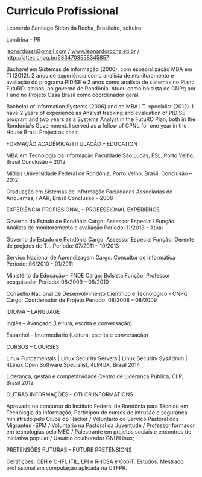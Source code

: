 # Curriculo Profissional

Leonardo Santiago Sidon da Rocha, Brasileiro, solteiro

Londrina – PR

leonardossr@gmail.com / www.leonardorocha.eti.br / http://lattes.cnpq.br/6834708558345857 


Bacharel em Sistemas de informação (2006), com especialização MBA em TI (2012). 2 anos de experiência como analista de monitoramento e avaliação do programa PIDISE e 2 anos como analista de sistemas no Plano FutuRO, ambos, no governo de Rondônia. Atuou como bolsista do CNPq por 1 ano no Projeto Casa Brasil como coordenador geral. 

Bachelor of Information Systems (2006) and	 an MBA I.T. specialist (2012). I have 2 years of experience as Analyst tracking and evaluation of PIDISE program and two years as a Systems Analyst in the FutuRO Plan, both in the Rondonia's Government. I served as a fellow of CPNq for  one year in the House Brazil Project as chair.

FORMAÇÃO ACADÊMICA/TITULAÇÃO – EDUCATION

MBA em Tecnologia da Informação 
Faculdade São Lucas, FSL, Porto Velho, Brasil
Conclusão – 2012

Mídias
Universidade Federal de Rondônia, Porto Velho, Brasil.
Conclusão –  2012

Graduação em Sistemas de Informação 
Faculdades Associadas de Ariquemes, FAAR, Brasil
Conclusão – 2006

EXPERIÊNCIA PROFISSIONAL – PROFESSIONAL EXPERIENCE

Governo do Estado de Rondônia
Cargo: Assessor Especial I 		Função:  Analista de monitoramento e avaliação
Período: 11/2013 – Atual

Governo do Estado de Rondônia
Cargo: Assessor Especial 		Função:  Gerente de projetos de T.I.
Período: 07/2011 – 10/2013

Serviço Nacional de Aprendizagem
Cargo: Consultor de Informática	 		
Período: 06/2010 – 01/2011

Ministério da Educação - FNDE
Cargo: Bolsista	 		Função:  Professor pesquisador
Período: 08/2009 – 08/2010

Conselho Nacional de Desenvolvimento Científico e Tecnológico - CNPq
Cargo: Coordenador de Projeto
Período: 08/2008 – 08/2009


IDIOMA – LANGUAGE

Inglês – Avançado (Leitura, escrita e conversação)

Espanhol – Intermediário (Leitura, escrita e conversação)


CURSOS  – COURSES

Linux Fundamentals | Linux Security Servers | Linux Security SysAdmin | 4Linux Open Software Specialist, 4LINUX, Brasil
2014

Liderança, gestão e competitividade 
Centro de Liderança Pública, CLP, Brasil
2012

OUTRAS INFORMAÇÕES – OTHER INFORMATIONS

Aprovado no concurso do Instituto Federal de Rondônia para Técnico em Tecnologia da Informação;
Participou de cursos de intrusão e segurança ministrado pelo Clube do Hacker / 
Voluntário do Serviço Pastoral dos Migrantes -SPM / 
Voluntário na Pastoral da Juventude / 
Professor formador em tecnologias pelo MEC / 
Palestrante em projetos sociais e encontros de iniciativa popular /
Usuário colaborador GNU/Linux;

PRETENSÕES FUTURAS – FUTURE PRETENSIONS

Certifições: CEH e CHFI, ITIL, LPI e RHCSA e CobiT.
Estudos: Mestrado profissional em computação aplicada na UTFPR.
